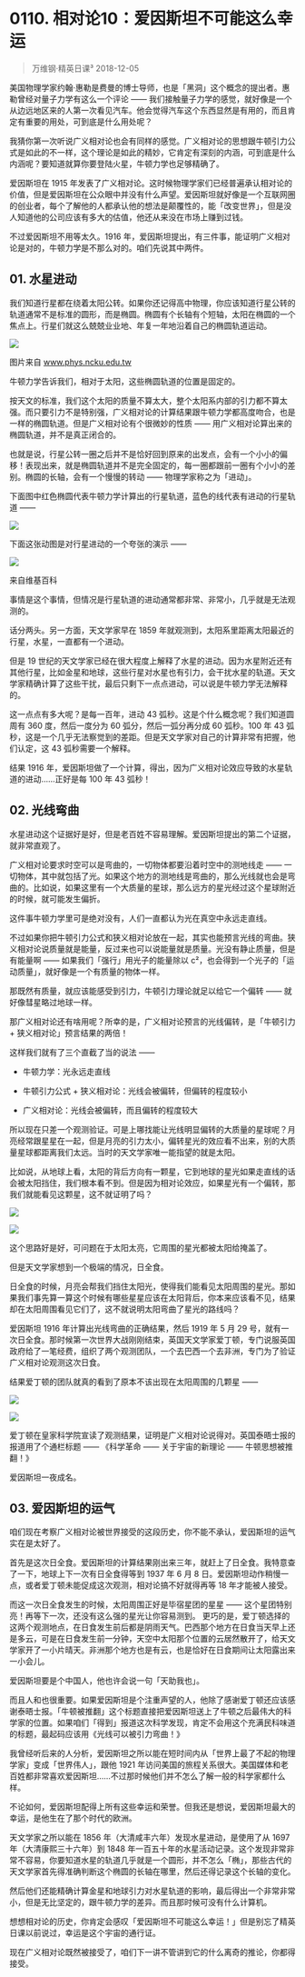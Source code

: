 # 0110. 相对论10：爱因斯坦不可能这么幸运
> 万维钢·精英日课³
2018-12-05

美国物理学家约翰·惠勒是费曼的博士导师，也是「黑洞」这个概念的提出者。惠勒曾经对量子力学有这么一个评论 —— 我们接触量子力学的感觉，就好像是一个从边远地区来的人第一次看见汽车。他会觉得汽车这个东西显然是有用的，而且肯定有重要的用处，可到底是什么用处呢？

我猜你第一次听说广义相对论也会有同样的感觉。广义相对论的思想跟牛顿引力公式是如此的不一样，这个理论是如此的精妙，它肯定有深刻的内涵，可到底是什么内涵呢？要知道就算你要登陆火星，牛顿力学也足够精确了。

爱因斯坦在 1915 年发表了广义相对论。这时候物理学家们已经普遍承认相对论的价值，但是爱因斯坦在公众眼中并没有什么声望。爱因斯坦就好像是一个互联网圈的创业者，每个了解他的人都承认他的想法是颠覆性的，能「改变世界」，但是没人知道他的公司应该有多大的估值，他还从来没在市场上赚到过钱。

不过爱因斯坦不用等太久。1916 年，爱因斯坦提出，有三件事，能证明广义相对论是对的，牛顿力学是不那么对的。咱们先说其中两件。

## 01. 水星进动

我们知道行星都在绕着太阳公转。如果你还记得高中物理，你应该知道行星公转的轨道通常不是标准的圆形，而是椭圆。椭圆有个长轴有个短轴，太阳在椭圆的一个焦点上。行星们就这么兢兢业业地、年复一年地沿着自己的椭圆轨道运动。

![](https://raw.githubusercontent.com/dalong0514/selfstudy/master/图片链接/万维钢/2019025.jpg)

图片来自 www.phys.ncku.edu.tw

牛顿力学告诉我们，相对于太阳，这些椭圆轨道的位置是固定的。

按天文的标准，我们这个太阳的质量不算太大，整个太阳系内部的引力都不算太强。而只要引力不是特别强，广义相对论的计算结果跟牛顿力学都高度吻合，也是一样的椭圆轨道。但是广义相对论有个很微妙的性质 —— 用广义相对论算出来的椭圆轨道，并不是真正闭合的。

也就是说，行星公转一圈之后并不是恰好回到原来的出发点，会有一个小小的偏移！表现出来，就是椭圆轨道并不是完全固定的，每一圈都跟前一圈有个小小的差别。椭圆的长轴，会有一个慢慢的转动 —— 物理学家称之为「进动」。

下面图中红色椭圆代表牛顿力学计算出的行星轨道，蓝色的线代表有进动的行星轨道 —— 

![](https://raw.githubusercontent.com/dalong0514/selfstudy/master/图片链接/万维钢/2019028.jpg)

下面这张动图是对行星进动的一个夸张的演示 —— 

![](https://raw.githubusercontent.com/dalong0514/selfstudy/master/图片链接/万维钢/2019029.jpg)

来自维基百科

事情是这个事情，但情况是行星轨道的进动通常都非常、非常小，几乎就是无法观测的。

话分两头。另一方面，天文学家早在 1859 年就观测到，太阳系里距离太阳最近的行星，水星，一直都有一个进动。

但是 19 世纪的天文学家已经在很大程度上解释了水星的进动。因为水星附近还有其他行星，比如金星和地球，这些行星对水星也有引力，会干扰水星的轨道。天文学家精确计算了这些干扰，最后只剩下一点点进动，可以说是牛顿力学无法解释的。

这一点点有多大呢？是每一百年，进动 43 弧秒。这是个什么概念呢？我们知道圆周有 360 度，然后一度分为 60 弧分，然后一弧分再分成 60 弧秒。100 年 43 弧秒，这是一个几乎无法察觉到的差距。但是天文学家对自己的计算非常有把握，他们认定，这 43 弧秒需要一个解释。

结果 1916 年，爱因斯坦做了一个计算，得出，因为广义相对论效应导致的水星轨道的进动……正好是每 100 年 43 弧秒！

## 02. 光线弯曲

水星进动这个证据好是好，但是老百姓不容易理解。爱因斯坦提出的第二个证据，就非常直观了。

广义相对论要求时空可以是弯曲的，一切物体都要沿着时空中的测地线走 —— 一切物体，其中就包括了光。如果这个地方的测地线是弯曲的，那么光线就也会是弯曲的。比如说，如果这里有一个大质量的星球，那么远方的星光经过这个星球附近的时候，就可能发生偏折。

这件事牛顿力学里可是绝对没有，人们一直都认为光在真空中永远走直线。

不过如果你把牛顿引力公式和狭义相对论放在一起，其实也能预言光线的弯曲。狭义相对论说质量就是能量，反过来也可以说能量就是质量。光没有静止质量，但是有能量啊 —— 如果我们「强行」用光子的能量除以 c²，也会得到一个光子的「运动质量」，就好像是一个有质量的物体一样。

那既然有质量，就应该能感受到引力，牛顿引力理论就足以给它一个偏转 —— 就好像彗星略过地球一样。

那广义相对论还有啥用呢？所幸的是，广义相对论预言的光线偏转，是「牛顿引力 + 狭义相对论」预言结果的两倍！

这样我们就有了三个直截了当的说法 ——

* 牛顿力学：光永远走直线

* 牛顿引力公式 + 狭义相对论：光线会被偏转，但偏转的程度较小
* 广义相对论：光线会被偏转，而且偏转的程度较大

所以现在只差一个观测验证。可是上哪找能让光线明显偏转的大质量的星球呢？月亮经常跟星星在一起，但是月亮的引力太小，偏转星光的效应看不出来，别的大质量星球都距离我们太远。当时的天文学家唯一能指望的就是太阳。

比如说，从地球上看，太阳的背后方向有一颗星，它到地球的星光如果走直线的话会被太阳挡住，我们根本看不到。但是因为相对论效应，如果星光有一个偏转，那我们就能看见这颗星，这不就证明了吗？

![](https://raw.githubusercontent.com/dalong0514/selfstudy/master/图片链接/万维钢/2019030.jpg)

![](https://raw.githubusercontent.com/dalong0514/selfstudy/master/图片链接/万维钢/2019031.jpg)

这个思路好是好，可问题在于太阳太亮，它周围的星光都被太阳给掩盖了。

但是天文学家想到一个极端的情况，日全食。

日全食的时候，月亮会帮我们挡住太阳光，使得我们能看见太阳周围的星光。那如果我们事先算一算这个时候有哪些星星应该在太阳背后，你本来应该看不见，结果却在太阳周围看见它们了，这不就说明太阳弯曲了星光的路线吗？

爱因斯坦 1916 年计算出光线弯曲的正确结果，然后 1919 年 5 月 29 号，就有一次日全食。那时候第一次世界大战刚刚结束，英国天文学家爱丁顿，专门说服英国政府给了一笔经费，组织了两个观测团队，一个去巴西一个去非洲，专门为了验证广义相对论观测这次日食。

结果爱丁顿的团队就真的看到了原本不该出现在太阳周围的几颗星 ——

![](https://raw.githubusercontent.com/dalong0514/selfstudy/master/图片链接/万维钢/2019032.jpg)

![](https://raw.githubusercontent.com/dalong0514/selfstudy/master/图片链接/万维钢/2019033.jpg)

爱丁顿在皇家科学院宣读了观测结果，证明是广义相对论说得对。英国泰晤士报的报道用了个通栏标题 —— 《科学革命 —— 关于宇宙的新理论 —— 牛顿思想被推翻！》

爱因斯坦一夜成名。

## 03. 爱因斯坦的运气

咱们现在考察广义相对论被世界接受的这段历史，你不能不承认，爱因斯坦的运气实在是太好了。

首先是这次日全食。爱因斯坦的计算结果刚出来三年，就赶上了日全食。我特意查了一下，地球上下一次有日全食得等到 1937 年 6 月 8 日。爱因斯坦动作稍慢一点，或者爱丁顿未能促成这次观测，相对论搞不好就得再等 18 年才能被人接受。

而这一次日全食发生的时候，太阳周围正好是毕宿星团的星星 —— 这个星团特别亮！再等下一次，还没有这么强的星光让你容易测到。
更巧的是，爱丁顿选择的这两个观测地点，在日食发生前后都是阴雨天气。巴西那个地方在日食当天早上还是多云，可是在日食发生前一分钟，天空中太阳那个位置的云居然散开了，给天文学家开了一小片晴天。非洲那个地方也是有云，也是恰好在日食期间让太阳露出来一小会儿。

爱因斯坦要是个中国人，他也许会说一句「天助我也」。

而且人和也很重要。如果爱因斯坦是个注重声望的人，他除了感谢爱丁顿还应该感谢泰晤士报。「牛顿被推翻」这个标题直接把爱因斯坦送上了牛顿之后最伟大的科学家的位置。如果咱们「得到」报道这次科学发现，肯定不会用这个充满民科味道的标题，最起码应该用《光线可以被引力弯曲！》

我曾经听后来的人分析，爱因斯坦之所以能在短时间内从「世界上最了不起的物理学家」变成「世界伟人」，跟他 1921 年访问美国的旅程关系很大。美国媒体和老百姓都非常喜欢爱因斯坦……不过那时候他们并不怎么了解一般的科学家都什么样。

不论如何，爱因斯坦配得上所有这些幸运和荣誉。但我还是想说，爱因斯坦最大的幸运，是他生在了那个时代的欧洲。

天文学家之所以能在 1856 年（大清咸丰六年）发现水星进动，是使用了从 1697 年（大清康熙三十六年）到 1848 年一百五十年的水星活动记录。这个发现非常非常不容易，你要知道水星的轨道几乎就是一个圆形，并不怎么「椭」，那些古代的天文学家首先得准确判断这个椭圆的长轴在哪里，然后还得记录这个长轴的变化。

然后他们还能精确计算金星和地球引力对水星轨道的影响，最后得出一个非常非常小，但是无比坚定的，跟牛顿力学的差异。而且那时候可没有什么计算机。

想想相对论的历史，你肯定会感叹「爱因斯坦不可能这么幸运！」但是别忘了精英日课以前说过，幸运是这个宇宙的通行证。

现在广义相对论既然被接受了，咱们下一讲不管讲到它的什么离奇的推论，你都得接受。

